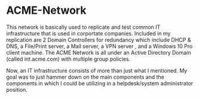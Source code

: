# ACME-Network

This network is basically used to replicate and test common IT infrastructure that is used in corportate companies. Included in my replication are 2 Domain Controllers for redundancy which include DHCP & DNS, a File/Print server, a Mail server, a VPN server , and a Windows 10 Pro client machine. The ACME Network is all under an Active Directory Domain (called int.acme.com) with multiple group policies.

Now, an IT infrastructure consists of more than just what I mentioned. My goal was to just hammer down on the main components and the components in which I could be utilizing in a helpdesk/system administrator position. 
